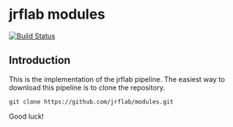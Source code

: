 # jrflab modules
[![Build Status](https://travis-ci.org/cBioPortal/cbioportal.svg?branch=master)](https://travis-ci.org/jrflab/modules)

## Introduction
This is the implementation of the jrflab pipeline.
The easiest way to download this pipeline is to clone the repository.

```
git clone https://github.com/jrflab/modules.git
```

Good luck!

